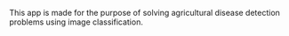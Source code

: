 This app is made for the purpose of solving agricultural disease detection problems using image classification.
